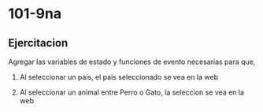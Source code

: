 # 101-9na

## Ejercitacion

Agregar las variables de estado y funciones de evento necesarias para que, 

1. Al seleccionar un pais, el pais seleccionado se vea en la web

2. Al seleccionar un animal entre Perro o Gato, la seleccion se vea en la web
